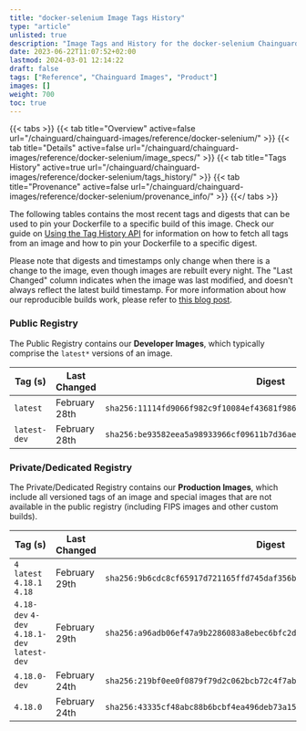 ```yaml
---
title: "docker-selenium Image Tags History"
type: "article"
unlisted: true
description: "Image Tags and History for the docker-selenium Chainguard Image"
date: 2023-06-22T11:07:52+02:00
lastmod: 2024-03-01 12:14:22
draft: false
tags: ["Reference", "Chainguard Images", "Product"]
images: []
weight: 700
toc: true
---
```


{{< tabs >}}
{{< tab title="Overview" active=false url="/chainguard/chainguard-images/reference/docker-selenium/" >}}
{{< tab title="Details" active=false url="/chainguard/chainguard-images/reference/docker-selenium/image_specs/" >}}
{{< tab title="Tags History" active=true url="/chainguard/chainguard-images/reference/docker-selenium/tags_history/" >}}
{{< tab title="Provenance" active=false url="/chainguard/chainguard-images/reference/docker-selenium/provenance_info/" >}}
{{</ tabs >}}

The following tables contains the most recent tags and digests that can be used to pin your Dockerfile to a specific build of this image. Check our guide on [Using the Tag History API](/chainguard/chainguard-images/using-the-tag-history-api/) for information on how to fetch all tags from an image and how to pin your Dockerfile to a specific digest.

Please note that digests and timestamps only change when there is a change to the image, even though images are rebuilt every night. The "Last Changed" column indicates when the image was last modified, and doesn't always reflect the latest build timestamp. For more information about how our reproducible builds work, please refer to [this blog post](https://www.chainguard.dev/unchained/reproducing-chainguards-reproducible-image-builds).

### Public Registry
The Public Registry contains our **Developer Images**, which typically comprise the `latest*` versions of an image.

| Tag (s)       | Last Changed  | Digest                                                                    |
|---------------|---------------|---------------------------------------------------------------------------|
|  `latest`     | February 28th | `sha256:11114fd9066f982c9f10084ef43681f986702eda06ed63c4a848240794179d24` |
|  `latest-dev` | February 28th | `sha256:be93582eea5a98933966cf09611b7d36ae6a3eba8276abdf6b3526630e489b95` |


### Private/Dedicated Registry
The Private/Dedicated Registry contains our **Production Images**, which include all versioned tags of an image and special images that are not available in the public registry (including FIPS images and other custom builds).

| Tag (s)                                       | Last Changed  | Digest                                                                    |
|-----------------------------------------------|---------------|---------------------------------------------------------------------------|
|  `4` `latest` `4.18.1` `4.18`                 | February 29th | `sha256:9b6cdc8cf65917d721165ffd745daf356b7f2b743f92a0c1aad3183dfbd749cf` |
|  `4.18-dev` `4-dev` `4.18.1-dev` `latest-dev` | February 29th | `sha256:a96adb06ef47a9b2286083a8ebec6bfc2dba3229ec7f1ce1fa12647f71902038` |
|  `4.18.0-dev`                                 | February 24th | `sha256:219bf0ee0f0879f79d2c062bcb72c4f7ab030556b8d82e73d7837db4d079273f` |
|  `4.18.0`                                     | February 24th | `sha256:43335cf48abc88b6bcbf4ea496deb73a157c96bf76d9ca03598d59d4ee3c8c9f` |


